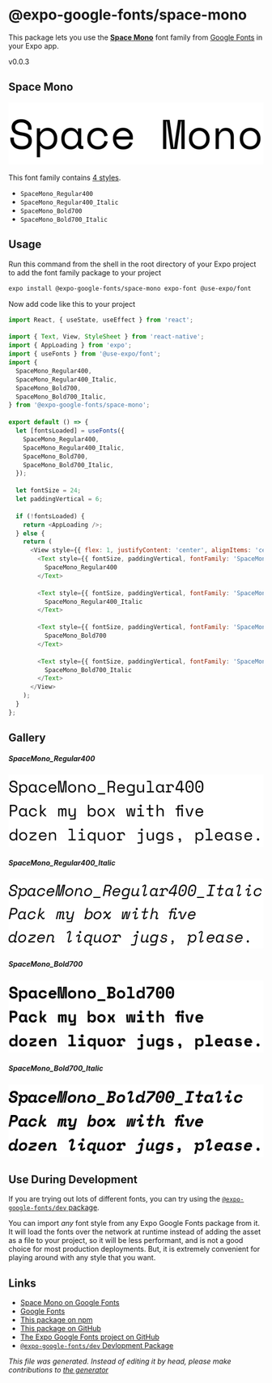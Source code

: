 # @expo-google-fonts/space-mono

This package lets you use the [**Space Mono**](https://fonts.google.com/specimen/Space+Mono) font family from [Google Fonts](https://fonts.google.com/) in your Expo app.

v0.0.3

## Space Mono

![Space Mono](./font-family.png)

This font family contains [4 styles](#gallery).

- `SpaceMono_Regular400`
- `SpaceMono_Regular400_Italic`
- `SpaceMono_Bold700`
- `SpaceMono_Bold700_Italic`

## Usage

Run this command from the shell in the root directory of your Expo project to add the font family package to your project
```sh
expo install @expo-google-fonts/space-mono expo-font @use-expo/font
```

Now add code like this to your project
```js
import React, { useState, useEffect } from 'react';

import { Text, View, StyleSheet } from 'react-native';
import { AppLoading } from 'expo';
import { useFonts } from '@use-expo/font';
import {
  SpaceMono_Regular400,
  SpaceMono_Regular400_Italic,
  SpaceMono_Bold700,
  SpaceMono_Bold700_Italic,
} from '@expo-google-fonts/space-mono';

export default () => {
  let [fontsLoaded] = useFonts({
    SpaceMono_Regular400,
    SpaceMono_Regular400_Italic,
    SpaceMono_Bold700,
    SpaceMono_Bold700_Italic,
  });

  let fontSize = 24;
  let paddingVertical = 6;

  if (!fontsLoaded) {
    return <AppLoading />;
  } else {
    return (
      <View style={{ flex: 1, justifyContent: 'center', alignItems: 'center' }}>
        <Text style={{ fontSize, paddingVertical, fontFamily: 'SpaceMono_Regular400' }}>
          SpaceMono_Regular400
        </Text>

        <Text style={{ fontSize, paddingVertical, fontFamily: 'SpaceMono_Regular400_Italic' }}>
          SpaceMono_Regular400_Italic
        </Text>

        <Text style={{ fontSize, paddingVertical, fontFamily: 'SpaceMono_Bold700' }}>
          SpaceMono_Bold700
        </Text>

        <Text style={{ fontSize, paddingVertical, fontFamily: 'SpaceMono_Bold700_Italic' }}>
          SpaceMono_Bold700_Italic
        </Text>
      </View>
    );
  }
};

```

## Gallery

##### SpaceMono_Regular400
![SpaceMono_Regular400](./1308fd8bd0f79e0517319bf0429226dfce5ae67beb495577737524f29b537527.ttf.png)

##### SpaceMono_Regular400_Italic
![SpaceMono_Regular400_Italic](./461bb1d5b84d057c522eedf582e3704890be96aed239020438b09168f8ef296b.ttf.png)

##### SpaceMono_Bold700
![SpaceMono_Bold700](./9d1e9fe7ab3138b3f1465d1b1afc457934abae86c1803611dbbcfd28f5f97e2b.ttf.png)

##### SpaceMono_Bold700_Italic
![SpaceMono_Bold700_Italic](./ec50d2d9cc5bbed72fae03e2bc8a720e2cca1324f8bc99b30089d51896917f0e.ttf.png)


## Use During Development

If you are trying out lots of different fonts, you can try using the [`@expo-google-fonts/dev` package](https://www.npmjs.com/package/@expo-google-fonts/dev).

You can import *any* font style from any Expo Google Fonts package from it. It will load the fonts
over the network at runtime instead of adding the asset as a file to your project, so it will be 
less performant, and is not a good choice for most production deployments. But, it is extremely convenient
for playing around with any style that you want.

## Links

- [Space Mono on Google Fonts](https://fonts.google.com/specimen/Space+Mono)
- [Google Fonts](https://fonts.google.com/)
- [This package on npm](https://www.npmjs.com/package/@expo-google-fonts/space-mono)
- [This package on GitHub](https://github.com/expo/google-fonts/tree/master/font-packages/space-mono)
- [The Expo Google Fonts project on GitHub](https://github.com/expo/google-fonts)
- [`@expo-google-fonts/dev` Devlopment Package](https://github.com/expo/google-fonts/tree/master/font-packages/dev)


*This file was generated. Instead of editing it by head, please make contributions to [the generator](https://github.com/expo/google-fonts/tree/master/packages/generator)*
